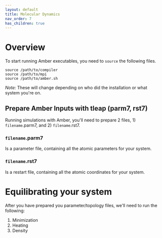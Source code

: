 ```yaml
---
layout: default
title: Molecular Dynamics 
nav_order: 7
has_children: true
---
```


# Overview

To start running Amber executables, you need to `source` the following files.

```
source /path/to/compiler
source /path/to/mpi
source /path/to/amber.sh
```

*Note:* These will change depending on who did the installation or what system you're on.

## Prepare Amber Inputs with tleap (parm7, rst7)

Running simulations with Amber, you'll need to prepare 2 files, 1) `filename`.parm7, and 2) `filename`.rst7. 

### `filename`.parm7

Is a parameter file, containing all the atomic parameters for your system.

### `filename`.rst7 

Is a restart file, containing all the atomic coordinates for your system.

# Equilibrating your system

After you have prepared you parameter/topology files, we'll need to run the following:

1. Minimization
2. Heating
3. Density

